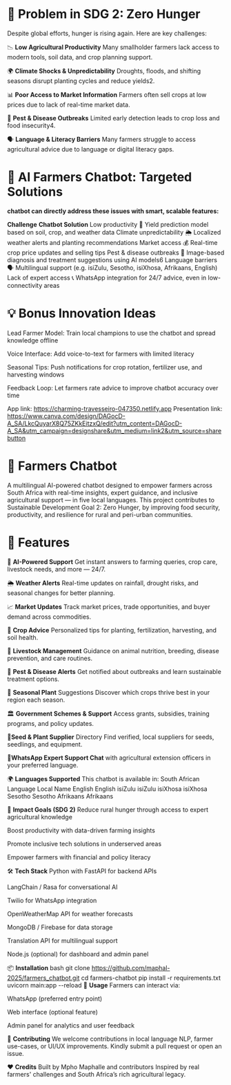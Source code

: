 # 🚧 Problem in SDG 2: Zero Hunger
Despite global efforts, hunger is rising again. Here are key challenges:

📉 **Low Agricultural Productivity** Many smallholder farmers lack access to modern tools, soil data, and crop planning support.

🌍 **Climate Shocks & Unpredictability** Droughts, floods, and shifting seasons disrupt planting cycles and reduce yields2.

📊 **Poor Access to Market Information** Farmers often sell crops at low prices due to lack of real-time market data.

🦠 **Pest & Disease Outbreaks** Limited early detection leads to crop loss and food insecurity4.

🗣️ **Language & Literacy Barriers** Many farmers struggle to access agricultural advice due to language or digital literacy gaps.

# 🤖 AI Farmers Chatbot: Targeted Solutions
**chatbot can directly address these issues with smart, scalable features:**

**Challenge**	                  **Chatbot Solution**
Low productivity	🌱             Yield prediction model based on soil, crop, and weather data
Climate unpredictability	🌦️     Localized weather alerts and planting recommendations
Market access	💰                Real-time crop price updates and selling tips
Pest & disease outbreaks	🐛     Image-based diagnosis and treatment suggestions using AI models6
Language barriers	🗣️            Multilingual support (e.g. isiZulu, Sesotho, isiXhosa, Afrikaans, English)
Lack of expert access	📞        WhatsApp integration for 24/7 advice, even in low-connectivity areas

# 💡 Bonus Innovation Ideas
Lead Farmer Model: Train local champions to use the chatbot and spread knowledge offline

Voice Interface: Add voice-to-text for farmers with limited literacy

Seasonal Tips: Push notifications for crop rotation, fertilizer use, and harvesting windows

Feedback Loop: Let farmers rate advice to improve chatbot accuracy over time


App link: https://charming-travesseiro-047350.netlify.app 
Presentation link: https://www.canva.com/design/DAGocD-A_SA/LkcQuyarX8Q75ZKkEitzxQ/edit?utm_content=DAGocD-A_SA&utm_campaign=designshare&utm_medium=link2&utm_source=sharebutton
# 🌾 Farmers Chatbot
A multilingual AI-powered chatbot designed to empower farmers across South Africa with real-time insights, expert guidance, and inclusive agricultural support — in five local languages. This project contributes to Sustainable Development Goal 2: Zero Hunger, by improving food security, productivity, and resilience for rural and peri-urban communities.

# 🚜 Features
🤖 **AI-Powered Support** Get instant answers to farming queries, crop care, livestock needs, and more — 24/7.

🌦️ **Weather Alerts** Real-time updates on rainfall, drought risks, and seasonal changes for better planning.

📈 **Market Updates** Track market prices, trade opportunities, and buyer demand across commodities.

🌱 **Crop Advice** Personalized tips for planting, fertilization, harvesting, and soil health.

🐄 **Livestock Management** Guidance on animal nutrition, breeding, disease prevention, and care routines.

🐛 **Pest & Disease Alerts** Get notified about outbreaks and learn sustainable treatment options.

🍂 **Seasonal Plant** Suggestions Discover which crops thrive best in your region each season.

🏛️ **Government Schemes & Support** Access grants, subsidies, training programs, and policy updates.

🌾**Seed & Plant Supplier** Directory Find verified, local suppliers for seeds, seedlings, and equipment.

📱**WhatsApp Expert Support Chat** with agricultural extension officers in your preferred language.

🌍 **Languages Supported**
This chatbot is available in:
South African Language	Local Name
English	English
isiZulu	isiZulu
isiXhosa	isiXhosa
Sesotho	Sesotho
Afrikaans	Afrikaans

🎯 **Impact Goals (SDG 2)**
Reduce rural hunger through access to expert agricultural knowledge

Boost productivity with data-driven farming insights

Promote inclusive tech solutions in underserved areas

Empower farmers with financial and policy literacy

🛠️ **Tech Stack**
Python with FastAPI for backend APIs

LangChain / Rasa for conversational AI

Twilio for WhatsApp integration

OpenWeatherMap API for weather forecasts

MongoDB / Firebase for data storage

Translation API for multilingual support

Node.js (optional) for dashboard and admin panel

📦 **Installation**
bash
git clone https://github.com/maphal-2025/farmers_chatbot.git
cd farmers-chatbot
pip install -r requirements.txt
uvicorn main:app --reload
🚀 **Usage**
Farmers can interact via:

WhatsApp (preferred entry point)

Web interface (optional feature)

Admin panel for analytics and user feedback

🤝 **Contributing**
We welcome contributions in local language NLP, farmer use-cases, or UI/UX improvements. Kindly submit a pull request or open an issue.

❤️ **Credits**
Built by Mpho Maphalle and contributors Inspired by real farmers' challenges and South Africa’s rich agricultural legacy.
